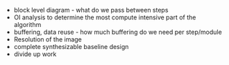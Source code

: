 - block level diagram - what do we pass between steps
- OI analysis to determine the most compute intensive part of the algorithm
- buffering, data reuse - how much buffering do we need per step/module
- Resolution of the image
- complete synthesizable baseline design
- divide up work